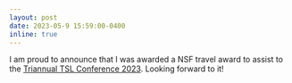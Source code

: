 ```yaml
---
layout: post
date: 2023-05-9 15:59:00-0400
inline: true
---
```


I am proud to announce that I was awarded a NSF travel award to assist to the <a href="https://connect.informs.org/tsl/conferences/tsl-conference316309"> Triannual TSL Conference 2023</a>. Looking forward to it!